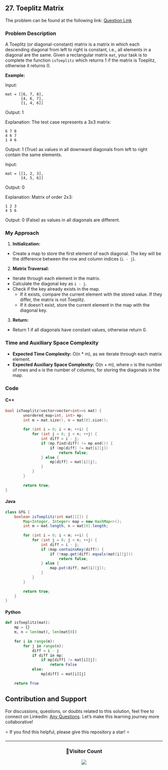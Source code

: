 ## 27. Toeplitz Matrix

The problem can be found at the following link: [Question Link](https://www.geeksforgeeks.org/problems/toeplitz-matrix/1)

### Problem Description

A Toeplitz (or diagonal-constant) matrix is a matrix in which each descending diagonal from left to right is constant, i.e., all elements in a diagonal are the same. Given a rectangular matrix `mat`, your task is to complete the function `isToeplitz` which returns 1 if the matrix is Toeplitz, otherwise it returns 0.

**Example:**

Input:
```
mat = [[6, 7, 8],
       [4, 6, 7],
       [1, 4, 6]]
```
Output: 1

Explanation:
The test case represents a 3x3 matrix:
```
6 7 8 
4 6 7 
1 4 6
```
Output: 1 (True) as values in all downward diagonals from left to right contain the same elements.

Input:
```
mat = [[1, 2, 3],
       [4, 5, 6]]
```
Output: 0

Explanation:
Matrix of order 2x3:
```
1 2 3 
4 5 6
```
Output: 0 (False) as values in all diagonals are different.

### My Approach

1. **Initialization:**
- Create a map to store the first element of each diagonal. The key will be the difference between the row and column indices (`i - j`).

2. **Matrix Traversal:**
- Iterate through each element in the matrix.
- Calculate the diagonal key as `i - j`.
- Check if the key already exists in the map.
  - If it exists, compare the current element with the stored value. If they differ, the matrix is not Toeplitz.
  - If it doesn't exist, store the current element in the map with the diagonal key.

3. **Return:**
- Return 1 if all diagonals have constant values, otherwise return 0.

### Time and Auxiliary Space Complexity

- **Expected Time Complexity:** O(n * m), as we iterate through each matrix element.
- **Expected Auxiliary Space Complexity:** O(n + m), where `n` is the number of rows and `m` is the number of columns, for storing the diagonals in the map.

### Code

#### C++

```cpp
bool isToeplitz(vector<vector<int>>& mat) {
        unordered_map<int, int> mp;
        int m = mat.size(), n = mat[0].size();
        
        for (int i = 0; i < m; ++i) {
            for (int j = 0; j < n; ++j) {
                int diff = i - j;
                if (mp.find(diff) != mp.end()) {
                    if (mp[diff] != mat[i][j])
                        return false;
                } else {
                    mp[diff] = mat[i][j];
                }
            }
        }
        
        return true;
}
```

#### Java

```java
class GfG {
    boolean isToeplitz(int mat[][]) {
        Map<Integer, Integer> map = new HashMap<>();
        int m = mat.length, n = mat[0].length;
        
        for (int i = 0; i < m; ++i) {
            for (int j = 0; j < n; ++j) {
                int diff = i - j;
                if (map.containsKey(diff)) {
                    if (!map.get(diff).equals(mat[i][j]))
                        return false;
                } else {
                    map.put(diff, mat[i][j]);
                }
            }
        }
        
        return true;
    }
}
```

#### Python

```python
def isToeplitz(mat):
    mp = {}
    m, n = len(mat), len(mat[0])
    
    for i in range(m):
        for j in range(n):
            diff = i - j
            if diff in mp:
                if mp[diff] != mat[i][j]:
                    return False
            else:
                mp[diff] = mat[i][j]
    
    return True
```

## Contribution and Support

For discussions, questions, or doubts related to this solution, feel free to connect on LinkedIn: [Any Questions](https://www.linkedin.com/in/het-patel-8b110525a/). Let’s make this learning journey more collaborative!

⭐ If you find this helpful, please give this repository a star! ⭐

---

<div align="center">
  <h3><b>📍Visitor Count</b></h3>
</div>

<p align="center">
  <img src="https://profile-counter.glitch.me/Hunterdii/count.svg" />
</p>
